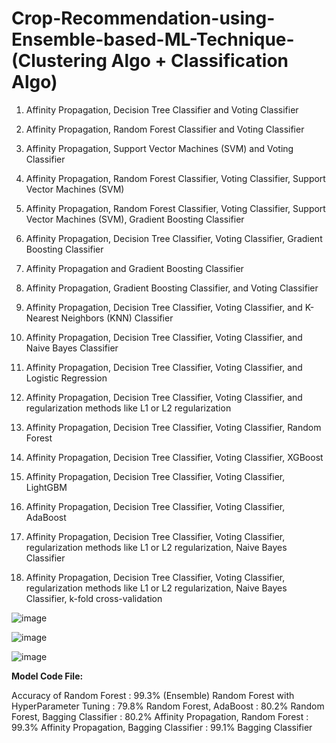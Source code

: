 # Crop-Recommendation-using-Ensemble-based-ML-Technique-(Clustering Algo + Classification Algo)

1. Affinity Propagation, Decision Tree Classifier and Voting Classifier

2. Affinity Propagation, Random Forest Classifier and Voting Classifier

3. Affinity Propagation, Support Vector Machines (SVM) and Voting Classifier

4. Affinity Propagation, Random Forest Classifier, Voting Classifier, Support Vector Machines (SVM)

5. Affinity Propagation, Random Forest Classifier, Voting Classifier, Support Vector Machines (SVM), Gradient Boosting Classifier

6. Affinity Propagation, Decision Tree Classifier, Voting Classifier, Gradient Boosting Classifier

7. Affinity Propagation and Gradient Boosting Classifier

8. Affinity Propagation, Gradient Boosting Classifier, and Voting Classifier

9.  Affinity Propagation, Decision Tree Classifier, Voting Classifier, and K-Nearest Neighbors (KNN) Classifier

10. Affinity Propagation, Decision Tree Classifier, Voting Classifier, and Naive Bayes Classifier

11. Affinity Propagation, Decision Tree Classifier, Voting Classifier, and Logistic Regression

12. Affinity Propagation, Decision Tree Classifier, Voting Classifier, and regularization methods like L1 or L2 regularization

13. Affinity Propagation, Decision Tree Classifier, Voting Classifier, Random Forest

14. Affinity Propagation, Decision Tree Classifier, Voting Classifier, XGBoost

15. Affinity Propagation, Decision Tree Classifier, Voting Classifier, LightGBM

16. Affinity Propagation, Decision Tree Classifier, Voting Classifier, AdaBoost

17. Affinity Propagation, Decision Tree Classifier, Voting Classifier, regularization methods like L1 or L2 regularization, Naive Bayes Classifier

18. Affinity Propagation, Decision Tree Classifier, Voting Classifier, regularization methods like L1 or L2 regularization, Naive Bayes Classifier, k-fold cross-validation

![image](https://github.com/TITHI-KHAN/Crop-Recommendation-using-Ensemble-based-ML-Technique-Clustering-Algo-Classification-Algo-/assets/65033964/8f2d3ea6-5ed6-4bc3-b285-73c019cfd467)

![image](https://github.com/TITHI-KHAN/Crop-Recommendation-using-Ensemble-based-ML-Technique-Clustering-Algo-Classification-Algo-/assets/65033964/e6205486-9c9e-48b3-aeb6-20a30f3d1b22)

![image](https://github.com/TITHI-KHAN/Crop-Recommendation-using-Ensemble-based-ML-Technique-Clustering-Algo-Classification-Algo-/assets/65033964/fffc3ae8-00da-41b7-aed7-f4cb52d972ab)

**Model Code File:**

Accuracy of Random Forest : 99.3% (Ensemble)
Random Forest with HyperParameter Tuning : 79.8%
Random Forest, AdaBoost : 80.2%
Random Forest, Bagging Classifier : 80.2%
Affinity Propagation, Random Forest : 99.3%
Affinity Propagation, Bagging Classifier : 99.1%
Bagging Classifier
